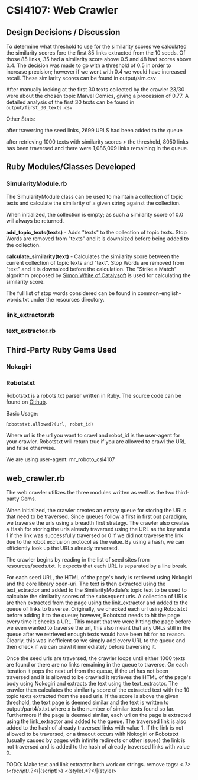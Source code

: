 CSI4107: Web Crawler 
==============================

Design Decisions / Discussion 
------------

To determine what threshold to use for the similarity scores we calculated the similarity scores fore the first 85 links extracted from the 10 seeds. Of those 85 links, 35 had a similarity score above 0.5 and 48 had scores above 0.4. The decision was made to go with a threshold of 0.5 in order to increase precision; however if we went with 0.4 we would have increased recall. These similarity scores can be found in output/sim.csv 

After manually looking at the first 30 texts collected by the crawler 23/30 were about the chosen topic Marvel Comics, giving a procession of 0.77. A detailed analysis of the first 30 texts can be found in `output/first_30_texts.csv`   

Other Stats:

after traversing the seed links, 2699 URLS had been added to the queue

after retrieving 1000 texts with similarity scores > the threshold, 8050 links has been traversed and there were 1,086,009 links remaining in the queue.

Ruby Modules/Classes Developed
------------

### SimularityModule.rb

The SimularityModule class can be used to maintain a collection of topic texts and calculate the similarity of a given string against the collection. 

When initialized, the collection is empty; as such a similarity score of 0.0 will always be returned. 

**add\_topic\_texts(texts)** - Adds "texts" to the collection of topic texts. Stop Words are removed from "texts" and it is downsized before being added to the collection. 

**calculate\_similarity(text)** - Calculates the similarity score between the current collection of topic texts and "text". Stop Words are removed from "text" and it is downsized before the calculation. The "Strike a Match" algorithm proposed by [Simon White of Catalysoft](http://www.catalysoft.com/articles/StrikeAMatch.html) is used for calculating the similarity score. 

The full list of stop words considered can be found in common-english-words.txt under the resources directory. 

### link\_extractor.rb

### text\_extractor.rb

Third-Party Ruby Gems Used 
------------

### Nokogiri

### Robotstxt

Robotstxt is a robots.txt parser written in Ruby. The source code can be found on [Github](https://github.com/rinzi/robotstxt).

Basic Usage:

`Robotstxt.allowed?(url, robot_id)`

Where url is the url you want to crawl and robot_id is the user-agent for your crawler. Robotstxt will return true if you are allowed to crawl the URL and false otherwise. 

We are using user-agent: mr\_roboto\_csi4107

web_crawler.rb 
------------

The web crawler utilizes the three modules written as well as the two third-party Gems. 

When initialized, the crawler creates an empty queue for storing the URLs that need to be traversed. Since queues follow a first in first out paradigm, we traverse the urls using a breadth first strategy. The crawler also creates a Hash for storing the urls already traversed using the URL as the key and a 1 if the link was successfully traversed or 0 if we did not traverse the link due to the robot exclusion protocol as the value. By using a hash, we can efficiently look up the URLs already traversed. 

The crawler begins by reading in the list of seed sites from resources/seeds.txt. It expects that each URL is separated by a line break. 

For each seed URL, the HTML of the page's body is retrieved using Nokogiri and the core library open-uri. The text is then extracted using the text\_extractor and added to the SimilarityModule's topic text to be used to calculate the similarity scores of the subsequent urls. A collection of URLs are then extracted from the page using the link\_extractor and added to the queue of links to traverse. Originally, we checked each url using Robotstxt before adding it to the queue; however, Robotstxt needs to hit the page every time it checks a URL. This meant that we were hitting the page before we even wanted to traverse the url, this also meant that any URLs still in the queue after we retrieved enough texts would have been hit for no reason. Clearly, this was inefficient so we simply add every URL to the queue and then check if we can crawl it immediately before traversing it. 

Once the seed urls are traversed, the crawler loops until either 1000 texts are found or there are no links remaining in the queue to traverse. On each iteration it pops the next url from the queue, if the url has not been traversed and it is allowed to be crawled it retrieves the HTML of the page's body using Nokogiri and extracts the text using the text\_extractor. The crawler then calculates the similarity score of the extracted text with the 10 topic texts extracted from the seed urls. If the score is above the given threshold, the text page is deemed similar and the text is written to output/part4/x.txt where x is the number of similar texts found so far. Furthermore if the page is deemed similar, each url on the page is extracted using the link\_extractor and added to the queue. The traversed link is also added to the hash of already traversed links with value 1. If the link is not allowed to be traversed, or a timeout occurs with Nokogiri or Robotstxt (usually caused by pages with infinite redirects or other issues) the link is not traversed and is added to the hash of already traversed links with value 0.  

TODO:
Make text and link extractor both work on strings.
remove tags: <.*?>
(<(script).*?<\/|(script)>)
<(style).*?<\/|(style)>